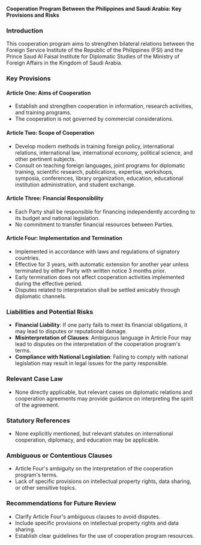 **Cooperation Program Between the Philippines and Saudi Arabia: Key Provisions and Risks**

### **Introduction**

This cooperation program aims to strengthen bilateral relations between the Foreign Service Institute of the Republic of the Philippines (FSI) and the Prince Saud Al Faisal Institute for Diplomatic Studies of the Ministry of Foreign Affairs in the Kingdom of Saudi Arabia.

### **Key Provisions**

#### Article One: Aims of Cooperation

* Establish and strengthen cooperation in information, research activities, and training programs.
* The cooperation is not governed by commercial considerations.

#### Article Two: Scope of Cooperation

* Develop modern methods in training foreign policy, international relations, international law, international economy, political science, and other pertinent subjects.
* Consult on teaching foreign languages, joint programs for diplomatic training, scientific research, publications, expertise, workshops, symposia, conferences, library organization, education, educational institution administration, and student exchange.

#### Article Three: Financial Responsibility

* Each Party shall be responsible for financing independently according to its budget and national legislation.
* No commitment to transfer financial resources between Parties.

#### Article Four: Implementation and Termination

* Implemented in accordance with laws and regulations of signatory countries.
* Effective for 3 years, with automatic extension for another year unless terminated by either Party with written notice 3 months prior.
* Early termination does not affect cooperation activities implemented during the effective period.
* Disputes related to interpretation shall be settled amicably through diplomatic channels.

### **Liabilities and Potential Risks**

* **Financial Liability**: If one party fails to meet its financial obligations, it may lead to disputes or reputational damage.
* **Misinterpretation of Clauses**: Ambiguous language in Article Four may lead to disputes on the interpretation of the cooperation program's terms.
* **Compliance with National Legislation**: Failing to comply with national legislation may result in legal issues for the party responsible.

### **Relevant Case Law**

* None directly applicable, but relevant cases on diplomatic relations and cooperation agreements may provide guidance on interpreting the spirit of the agreement.

### **Statutory References**

* None explicitly mentioned, but relevant statutes on international cooperation, diplomacy, and education may be applicable.

### **Ambiguous or Contentious Clauses**

* Article Four's ambiguity on the interpretation of the cooperation program's terms.
* Lack of specific provisions on intellectual property rights, data sharing, or other sensitive topics.

### **Recommendations for Future Review**

* Clarify Article Four's ambiguous clauses to avoid disputes.
* Include specific provisions on intellectual property rights and data sharing.
* Establish clear guidelines for the use of cooperation program resources.